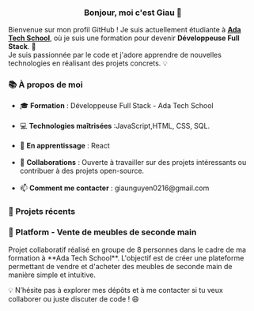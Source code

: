 <div align="center">
  <h3>Bonjour, moi c'est Giau 👋</h3>
</div>

Bienvenue sur mon profil GitHub ! Je suis actuellement étudiante à [**Ada Tech School**](https://adatechschool.fr/), où je suis une formation pour devenir **Développeuse Full Stack**. 🚀  
Je suis passionnée par le code et j'adore apprendre de nouvelles technologies en réalisant des projets concrets. 💡  

<h3> 📚 À propos de moi</h3> 
<ul>
 <li>🎓 <strong>Formation</strong> : Développeuse Full Stack - Ada Tech School </li> <br> 
 <li>💻 <strong>Technologies maîtrisées</strong> :JavaScript,HTML, CSS, SQL. </li><br> 
 <li>🌱 <strong>En apprentissage</strong> :  React </li><br> 
 <li>🤝 <strong>Collaborations</strong> : Ouverte à travailler sur des projets intéressants ou contribuer à des projets open-source.</li> <br>  
 <li>📫 <strong>Comment me contacter</strong> : giaunguyen0216@gmail.com </li>
</ul>

 <h3> 💼 Projets récents</h3>
<h3> 🛒 Platform - Vente de meubles de seconde main</h3>  
Projet collaboratif réalisé en groupe de 8 personnes dans le cadre de ma formation à **Ada Tech School**.  
L'objectif est de créer une plateforme permettant de vendre et d'acheter des meubles de seconde main de manière simple et intuitive.

💡 N’hésite pas à explorer mes dépôts et à me contacter si tu veux collaborer ou juste discuter de code ! 😄
